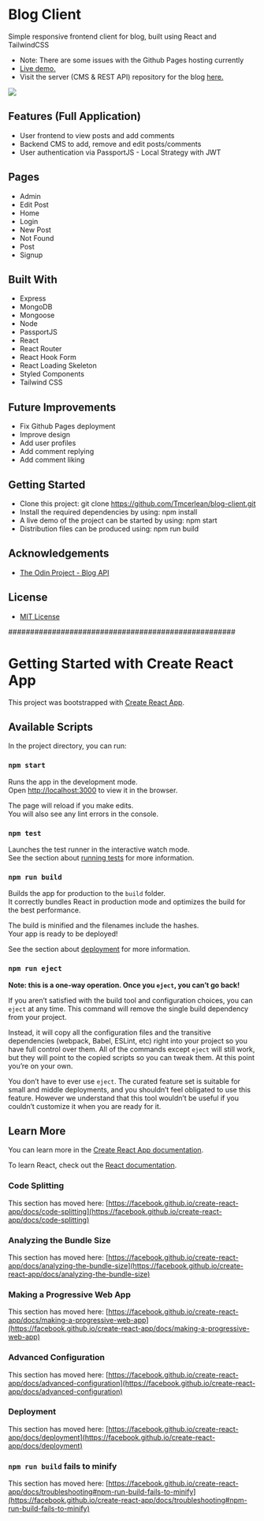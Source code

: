 # Blog Client
Simple responsive frontend client for blog, built using React and TailwindCSS
- Note: There are some issues with the Github Pages hosting currently
- [Live demo.](https://tmcerlean.github.io/login)
- Visit the server (CMS & REST API) repository for the blog [here.](https://github.com/Tmcerlean/blog-server)

![](Demo.gif)

## Features (Full Application)
- User frontend to view posts and add comments
- Backend CMS to add, remove and edit posts/comments
- User authentication via PassportJS - Local Strategy with JWT

## Pages
- Admin
- Edit Post
- Home
- Login
- New Post
- Not Found
- Post
- Signup

## Built With
- Express
- MongoDB
- Mongoose
- Node
- PassportJS
- React
- React Router
- React Hook Form
- React Loading Skeleton
- Styled Components
- Tailwind CSS

## Future Improvements
- Fix Github Pages deployment
- Improve design
- Add user profiles
- Add comment replying
- Add comment liking

## Getting Started
- Clone this project: git clone https://github.com/Tmcerlean/blog-client.git
- Install the required dependencies by using: npm install
- A live demo of the project can be started by using: npm start
- Distribution files can be produced using: npm run build

## Acknowledgements
- [The Odin Project - Blog API](https://www.theodinproject.com/paths/full-stack-javascript/courses/nodejs/lessons/blog-api)

## License
- [MIT License](https://opensource.org/licenses/MIT)


####################################################


# Getting Started with Create React App

This project was bootstrapped with [Create React App](https://github.com/facebook/create-react-app).

## Available Scripts

In the project directory, you can run:

### `npm start`

Runs the app in the development mode.\
Open [http://localhost:3000](http://localhost:3000) to view it in the browser.

The page will reload if you make edits.\
You will also see any lint errors in the console.

### `npm test`

Launches the test runner in the interactive watch mode.\
See the section about [running tests](https://facebook.github.io/create-react-app/docs/running-tests) for more information.

### `npm run build`

Builds the app for production to the `build` folder.\
It correctly bundles React in production mode and optimizes the build for the best performance.

The build is minified and the filenames include the hashes.\
Your app is ready to be deployed!

See the section about [deployment](https://facebook.github.io/create-react-app/docs/deployment) for more information.

### `npm run eject`

**Note: this is a one-way operation. Once you `eject`, you can’t go back!**

If you aren’t satisfied with the build tool and configuration choices, you can `eject` at any time. This command will remove the single build dependency from your project.

Instead, it will copy all the configuration files and the transitive dependencies (webpack, Babel, ESLint, etc) right into your project so you have full control over them. All of the commands except `eject` will still work, but they will point to the copied scripts so you can tweak them. At this point you’re on your own.

You don’t have to ever use `eject`. The curated feature set is suitable for small and middle deployments, and you shouldn’t feel obligated to use this feature. However we understand that this tool wouldn’t be useful if you couldn’t customize it when you are ready for it.

## Learn More

You can learn more in the [Create React App documentation](https://facebook.github.io/create-react-app/docs/getting-started).

To learn React, check out the [React documentation](https://reactjs.org/).

### Code Splitting

This section has moved here: [https://facebook.github.io/create-react-app/docs/code-splitting](https://facebook.github.io/create-react-app/docs/code-splitting)

### Analyzing the Bundle Size

This section has moved here: [https://facebook.github.io/create-react-app/docs/analyzing-the-bundle-size](https://facebook.github.io/create-react-app/docs/analyzing-the-bundle-size)

### Making a Progressive Web App

This section has moved here: [https://facebook.github.io/create-react-app/docs/making-a-progressive-web-app](https://facebook.github.io/create-react-app/docs/making-a-progressive-web-app)

### Advanced Configuration

This section has moved here: [https://facebook.github.io/create-react-app/docs/advanced-configuration](https://facebook.github.io/create-react-app/docs/advanced-configuration)

### Deployment

This section has moved here: [https://facebook.github.io/create-react-app/docs/deployment](https://facebook.github.io/create-react-app/docs/deployment)

### `npm run build` fails to minify

This section has moved here: [https://facebook.github.io/create-react-app/docs/troubleshooting#npm-run-build-fails-to-minify](https://facebook.github.io/create-react-app/docs/troubleshooting#npm-run-build-fails-to-minify)
